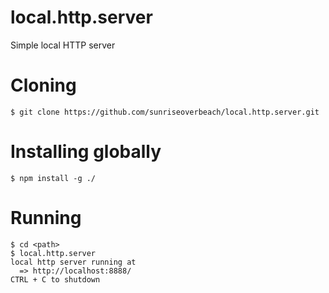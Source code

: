 # local.http.server
Simple local HTTP server

# Cloning
    $ git clone https://github.com/sunriseoverbeach/local.http.server.git

# Installing globally
    $ npm install -g ./

# Running
    $ cd <path>
    $ local.http.server
    local http server running at
      => http://localhost:8888/
    CTRL + C to shutdown